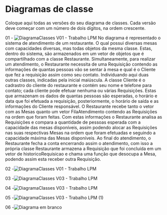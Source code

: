 # Diagramas de classe
Coloque aqui todas as versões do seu diagrama de classes. Cada versão deve começar com um número de dois dígitos, na ordem crescente.

01 - ![DiagramaClasses V01 - Trabalho LPM](https://github.com/DisciplinasProgramacao/lpm-projeto2024-1-joaoo/assets/143658544/fd3e041a-6138-4223-bc88-16f1499f1baf)
No diagrama é representado o sistema de atendimento de um restaurante. O qual possui diversas mesas com capacidades diversas, mas todas objetos da mesma classe. Estas, dentro do sistema, são armazenados em um vetor de objetos que é compartilhado com a classe Restaurante. 
Simultaneamente, para realizar um atendimento, o Restaurante necessita de uma Requisição contendo as informações de quantas pessoas vão se sentar à mesa e qual é o Cliente que fez a requisição assim como seu contato. Individuando aqui duas outras classes, indicadas pela inicial maiúscula. 
A classe Cliente é o cadrastro do cliente do restaurante e contém seu nome e telefone para contato; cada cliente pode efetuar nenhuma ou várias Requisições. Estas que armazenam os dados de quantas pessoas são esperadas, o horário e data que foi efetuada a requisição, posteriormente, o horário de saída e as informações do Cliente responsável.
O Restaurante recebe tanto o vetor com as Mesas quanto um vetor FilaAtendimento contendo as Requisições na ordem que foram feitas. Com estas informações o Restaurante analisa as Requisições e compara a quantidade de pessoas esperada com a capacidade das mesas disponíveis, assim podendo alocar as Requisições nas suas respectivas Mesas na ordem que foram efetuadas e seguindo a capacidade máxima das Mesas disponíveis.
Ao final do atendimento, o Restaurante fecha a conta encerrando assim o atendimento, com isso a própria classe Restaurante armazena a Requisição que foi concluída em um vetor de historicoRequisicao e chama uma função que desocupa a Mesa, podendo assim esta receber outra Requisição.

02 -![DiagramaClasses V01 - Trabalho LPM](https://github.com/DisciplinasProgramacao/lpm-projeto2024-1-javaquinho/assets/136115980/58bc95ce-deca-48d1-835b-d7676909a580)

03 -![DiagramaClasses V03 - Trabalho LPM](https://github.com/DisciplinasProgramacao/lpm-projeto2024-1-javaquinho/assets/136115980/83b8c5ae-baa7-4b3f-9769-3995dd32eb10)

04 -![DiagramaClasses V03 - Trabalho LPM](https://github.com/DisciplinasProgramacao/lpm-projeto2024-1-javaquinho/assets/136115980/99bfdbca-720c-4697-95ea-fd86dd1384ab)

05 -![DiagramaClasses V03 - Trabalho LPM (1)](https://github.com/DisciplinasProgramacao/lpm-projeto2024-1-javaquinho/assets/136115980/9e1787d5-00ec-481e-864f-49a25f4b39ea)

06 -![Diagrama em branco](https://github.com/DisciplinasProgramacao/lpm-projeto2024-1-javaquinho/assets/136115980/b7bbea9d-e729-4cd0-993f-e450e0a7bc63)


